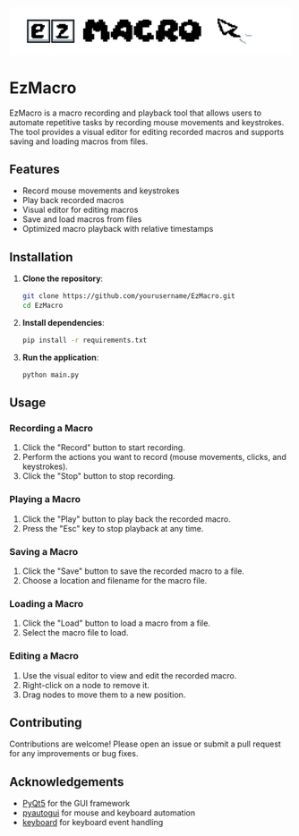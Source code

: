 <div align="center">
  <img src="./ezmacro.png" alt="Title" width="800"/>
</div>

# EzMacro

EzMacro is a macro recording and playback tool that allows users to automate repetitive tasks by recording mouse movements and keystrokes. The tool provides a visual editor for editing recorded macros and supports saving and loading macros from files.

## Features

- Record mouse movements and keystrokes
- Play back recorded macros
- Visual editor for editing macros
- Save and load macros from files
- Optimized macro playback with relative timestamps

## Installation

1. **Clone the repository**:
    ```sh
    git clone https://github.com/yourusername/EzMacro.git
    cd EzMacro
    ```

2. **Install dependencies**:
    ```sh
    pip install -r requirements.txt
    ```

3. **Run the application**:
    ```sh
    python main.py
    ```

## Usage

### Recording a Macro

1. Click the "Record" button to start recording.
2. Perform the actions you want to record (mouse movements, clicks, and keystrokes).
3. Click the "Stop" button to stop recording.

### Playing a Macro

1. Click the "Play" button to play back the recorded macro.
2. Press the "Esc" key to stop playback at any time.

### Saving a Macro

1. Click the "Save" button to save the recorded macro to a file.
2. Choose a location and filename for the macro file.

### Loading a Macro

1. Click the "Load" button to load a macro from a file.
2. Select the macro file to load.

### Editing a Macro

1. Use the visual editor to view and edit the recorded macro.
2. Right-click on a node to remove it.
3. Drag nodes to move them to a new position.

## Contributing

Contributions are welcome! Please open an issue or submit a pull request for any improvements or bug fixes.

## Acknowledgements

- [PyQt5](https://www.riverbankcomputing.com/software/pyqt/intro) for the GUI framework
- [pyautogui](https://pyautogui.readthedocs.io/en/latest/) for mouse and keyboard automation
- [keyboard](https://github.com/boppreh/keyboard) for keyboard event handling